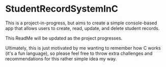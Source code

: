 # StudentRecordSystemInC

This is a project-in-progress, but aims to create a simple console-based app that allows users to create, read, update, and delete student records.

This ReadMe will be updated as the project progresses.


Ultimately, this is just motivated by me wanting to remember how C works (it's a fun language), so please feel free to throw extra challenges and recommendations for this rather simple idea my way.
